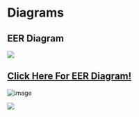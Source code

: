 <h1> Diagrams </h1>
<h2> EER Diagram</h2>
<img src="https://user-images.githubusercontent.com/74038190/212284100-561aa473-3905-4a80-b561-0d28506553ee.gif">

## [Click Here For EER Diagram!](https://www.figma.com/file/opNJurZi2DF9ZL5kT29ahZ/Hosptial-EER-Diagram?type=design&node-id=0%3A1&mode=design&t=wflXQWiEZZkucXHe-1)

![image](https://github.com/SemoMoh/Hospital-database-system-project/assets/114930002/af9b7fcc-d790-4171-99fd-b0785759e474)


<img src="https://user-images.githubusercontent.com/74038190/212284100-561aa473-3905-4a80-b561-0d28506553ee.gif">

